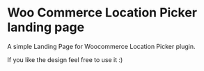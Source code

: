 
# Woo Commerce Location Picker landing page
A simple Landing Page for Woocommerce Location Picker plugin.

If you like the design feel free to use it :)
